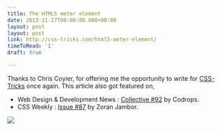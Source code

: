 ```yaml
---
title: The HTML5 meter element
date: 2013-11-27T00:00:00.000+00:00
layout: post
layout: post
link: http://css-tricks.com/html5-meter-element/
timeToRead: '1'
draft: true

---
```

Thanks to Chris Coyier, for offering me the opportunity to write for [CSS-Tricks](http://css-tricks.com/) once again. This article also got featured on,

- Web Design & Development News : [Collective #92](http://tympanus.net/codrops/collective/collective-92/) by Codrops.
- CSS Weekly : [Issue #87](css-weekly.com/issue-87/) by Zoran Jambor.

![](https://res.cloudinary.com/dw9fem4ki/image/upload/v1391875666/OSX_Style_Disk_Usage_qevows.png)